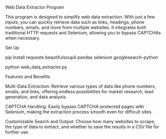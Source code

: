Web Data Extractor Program

This program is designed to simplify web data extraction. With just a few inputs, you can quickly retrieve data such as links, headings, phone numbers, emails, and more from multiple websites. It integrates both traditional HTTP requests and Selenium, allowing you to bypass CAPTCHAs when necessary.

Set Up

pip install requests beautifulsoup4 pandas selenium googlesearch-python

python web_data_extractor.py


Features and Benefits

Multi-Data Extraction: Retrieve various types of data like phone numbers, emails, and links, offering endless possibilities for market research, lead generation, and data analysis.

CAPTCHA Handling: Easily bypass CAPTCHA-protected pages with Selenium, making the extraction process smooth even for difficult sites.

Customizable Search and Output: Choose how many websites to scrape, the type of data to extract, and whether to save the results in a CSV file for further use.
